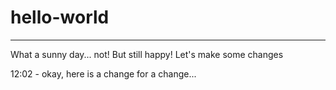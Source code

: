 # hello-world
--------------------
What a sunny day... not! But still happy!
Let's make some changes

12:02 - okay, here is a change for a change...